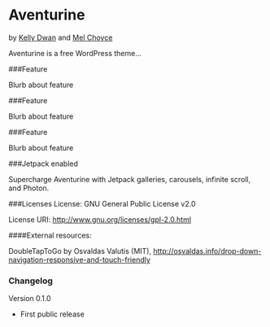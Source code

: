 Aventurine
===
by [Kelly Dwan](http://redradar.net) and [Mel Choyce](http://choycedesign.com)

Aventurine is a free WordPress theme...

###Feature

Blurb about feature

###Feature

Blurb about feature

###Feature

Blurb about feature

###Jetpack enabled

Supercharge Aventurine with Jetpack galleries, carousels, infinite scroll, and Photon.

###Licenses
License: GNU General Public License v2.0

License URI: http://www.gnu.org/licenses/gpl-2.0.html

####External resources:

DoubleTapToGo by Osvaldas Valutis (MIT), http://osvaldas.info/drop-down-navigation-responsive-and-touch-friendly

### Changelog

Version 0.1.0
* First public release
